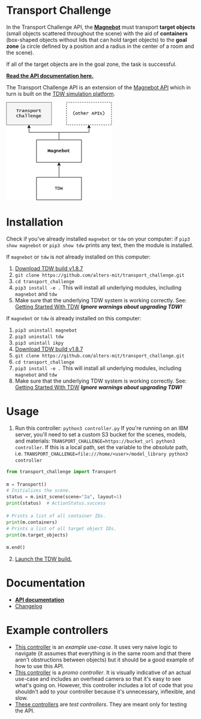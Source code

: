 # Transport Challenge

In the Transport Challenge API, the [**Magnebot**](https://github.com/alters-mit/magnebot) must transport **target objects** (small objects scattered throughout the scene) with the aid of **containers** (box-shaped objects without lids that can hold target objects) to the **goal zone** (a circle defined by a position and a radius in the center of a room and the scene).

If all of the target objects are in the goal zone, the task is successful.

**[Read the API documentation here.](https://github.com/alters-mit/transport_challenge/blob/main/doc/transport_controller.md)**

The Transport Challenge API is an extension of the [Magnebot API](https://github.com/alters-mit/magnebot) which in turn is built on the [TDW simulation platform](https://github.com/threedworld-mit/tdw).

<img src="doc/images/api_hierarchy.png" style="zoom:50%;" />

# Installation

Check if you've already installed `magnebot` or `tdw` on your computer: if `pip3 show magnebot` or `pip3 show tdw` prints any text, then the module is installed.

If `magnebot` or `tdw` is *not* already installed on this computer:

1. [Download TDW build v1.8.7](https://github.com/threedworld-mit/tdw/releases/tag/v1.8.7)
2. `git clone https://github.com/alters-mit/transport_challenge.git`
3. `cd transport_challenge` 
4. `pip3 install -e .` This will install all underlying modules, including `magnebot` and `tdw`
5. Make sure that the underlying TDW system is working correctly. See: [Getting Started With TDW](https://github.com/threedworld-mit/tdw/blob/master/Documentation/getting_started.md#Requirements) ***Ignore warnings about upgrading TDW!***

If `magnebot` or `tdw` *is* already installed on this computer:

1. `pip3 uninstall magnebot`
2. `pip3 uninstall tdw`
3. `pip3 unintall ikpy`
4. [Download TDW build v1.8.7](https://github.com/threedworld-mit/tdw/releases/tag/v1.8.7)
5. `git clone https://github.com/alters-mit/transport_challenge.git`
6. `cd transport_challenge` 
7. `pip3 install -e .` This will install all underlying modules, including `magnebot` and `tdw`
8. Make sure that the underlying TDW system is working correctly. See: [Getting Started With TDW](https://github.com/threedworld-mit/tdw/blob/master/Documentation/getting_started.md#Requirements) ***Ignore warnings about upgrading TDW!***

# Usage

1. Run this controller: `python3 controller.py` If you're running on an IBM server, you'll need to set a custom S3 bucket for the scenes, models, and materials: `TRANSPORT_CHALLENGE=https://bucket_url python3 controller`. If this is a local path, set the variable to the *absolute* path, i.e. `TRANSPORT_CHALLENGE=file:///home/<user>/model_library python3 controller`

```python
from transport_challenge import Transport

m = Transport()
# Initializes the scene.
status = m.init_scene(scene="2a", layout=1)
print(status)  # ActionStatus.success

# Prints a list of all container IDs.
print(m.containers)
# Prints a list of all target object IDs.
print(m.target_objects)

m.end()
```

2. [Launch the TDW build.](https://github.com/threedworld-mit/tdw/blob/master/Documentation/getting_started.md)

# Documentation

- **[API documentation](https://github.com/alters-mit/transport_challenge/blob/main/doc/transport_controller.md)**
- [Changelog](https://github.com/alters-mit/transport_challenge/blob/main/doc/changelog.md)

# Example controllers

- [This controller](https://github.com/alters-mit/transport_challenge/tree/main/controllers/examples/single_room.py) is an *example use-case*. It uses very naive logic to navigate (it assumes that everything is in the same room and that there aren't obstructions between objects) but it should be a good example of how to use this API.
- [This controller](https://github.com/alters-mit/transport_challenge/tree/main/controllers/demos/demo.py) is a *promo controller*. It is visually indicative of an actual use-case and includes an overhead camera so that it's easy to see what's going on. However, this controller includes a lot of code that you shouldn't add to your controller because it's unnecessary, inflexible, and slow.
- [These controllers](https://github.com/alters-mit/transport_challenge/tree/main/controllers/tests) are *test controllers*. They are meant only for testing the API.
